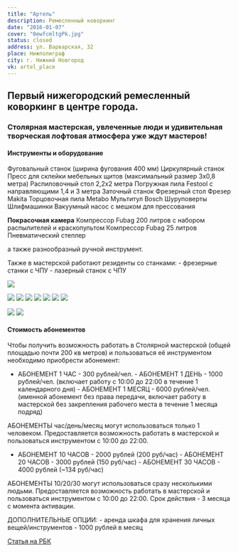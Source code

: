 ```yaml
---
title: "Артель"
description: Ремесленный коворкинг
date: "2016-01-07"
cover: "0ewfcmltgPk.jpg"
status: closed
address: ул. Варварская, 32
place: Нижполиграф
city: г. Нижний Новгород
vk: artel_place
---
```


## Первый нижегородский ремесленный коворкинг в центре города.

### Столярная мастерская, увлеченные люди и удивительная творческая лофтовая атмосфера уже ждут мастеров!

#### Инструменты и оборудование

Фуговальный станок (ширина фугования 400 мм) Циркулярный станок Пресс для склейки мебельных щитов (максимальный размер 3х0,8 метра) Распиловочный стол 2,2х2 метра Погружная пила Festool с направляющими 1,4 и 3 метра Заточный станок Фрезерный стол Фрезер Makita Торцовочная пила Metabo Мультитул Bosch Шуруповерты Шлифмашинки Вакуумный насос с мешком для прессования

**Покрасочная камера** Компрессор Fubag 200 литров с набором распылителей и краскопультом Компрессор Fubag 25 литров Пневматический степлер

а также разнообразный ручной инструмент.

Также в мастерской работают резиденты со станками: - фрезерные станки с ЧПУ - лазерный станок с ЧПУ

![](./images/1-tQKqRheEs.jpg)

![](./images/00000-000-11225979-720.jpg)
![](./images/00000-000-11225992-720.jpg)
![](./images/00000-000-11226011-720.jpg)
![](./images/00000-000-11226029-720.jpg)
![](./images/00000-000-11226031-720.jpg)
![](./images/00000-000-11226034-720.jpg)
![](./images/00000-000-11226037-720.jpg)

![](./images/EKgZG4E9zxw.jpg)
![](./images/gaNBAsV999g.jpg)

#### Стоимость абонементов

Чтобы получить возможность работать в Столярной мастерской (общей площадью почти 200 кв метров) и пользоваться её инструментом необходимо приобрести абонемент:

- АБОНЕМЕНТ 1 ЧАС - 300 рублей/чел. - АБОНЕМЕНТ 1 ДЕНЬ - 1000 рублей/чел. (включает работу с 10:00 до 22:00 в течение 1 календарного дня) - АБОНЕМЕНТ 1 МЕСЯЦ - 6000 рублей/чел. (именной абонемент без права передачи, включает работу в мастерской без закрепления рабочего места в течение 1 месяца подряд)

АБОНЕМЕНТЫ час/день/месяц могут использоваться только 1 человеком. Предоставляется возможность работать в мастерской и пользоваться инструментом с 10:00 до 22:00.

- АБОНЕМЕНТ 10 ЧАСОВ - 2000 рублей (200 руб/час) - АБОНЕМЕНТ 20 ЧАСОВ - 3000 рублей (150 руб/час) - АБОНЕМЕНТ 30 ЧАСОВ - 4000 рублей (~134 руб/час)

АБОНЕМЕНТЫ 10/20/30 могут использоваться сразу несколькими людьми. Предоставляется возможность работать в мастерской и пользоваться инструментом с 10:00 до 22:00. Срок действия - 3 месяца с момента активации.

ДОПОЛНИТЕЛЬНЫЕ ОПЦИИ: - аренда шкафа для хранения личных вещей/инструментов - 1000 рублей в месяц

[Статья на РБК](https://www.rbc.ru/nn/22/02/2017/58ad3bf29a7947320a29f241)
